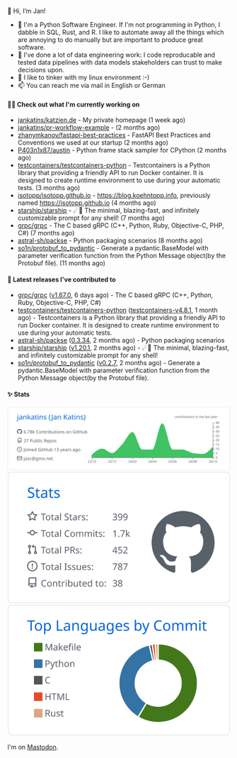 👋 Hi, I’m Jan!

- 🌱 I'm a Python Software Engineer. If I'm not programming in Python, I dabble in SQL, Rust, and R. 
  I like to automate away all the things which are annoying to do manually but are important to produce great software.
- 💪 I've done a lot of data engineering work: I code reproducable and tested data pipelines with 
  data models stakeholders can trust to make decisions upon.
- 💞️ I like to tinker with my linux environment :-)
- 📫 You can reach me via mail in English or German

#### 👩‍💻 Check out what I'm currently working on

- [jankatins/katzien.de](https://github.com/jankatins/katzien.de) - My private homepage (1 week ago)
- [jankatins/pr-workflow-example](https://github.com/jankatins/pr-workflow-example) -  (2 months ago)
- [zhanymkanov/fastapi-best-practices](https://github.com/zhanymkanov/fastapi-best-practices) - FastAPI Best Practices and Conventions we used at our startup (2 months ago)
- [P403n1x87/austin](https://github.com/P403n1x87/austin) - Python frame stack sampler for CPython (2 months ago)
- [testcontainers/testcontainers-python](https://github.com/testcontainers/testcontainers-python) - Testcontainers is a Python library that providing a friendly API to run Docker container. It is designed to create runtime environment to use during your automatic tests. (3 months ago)
- [isotopp/isotopp.github.io](https://github.com/isotopp/isotopp.github.io) - https://blog.koehntopp.info, previously named https://isotopp.github.io (4 months ago)
- [starship/starship](https://github.com/starship/starship) - ☄🌌️  The minimal, blazing-fast, and infinitely customizable prompt for any shell! (7 months ago)
- [grpc/grpc](https://github.com/grpc/grpc) - The C based gRPC (C&#43;&#43;, Python, Ruby, Objective-C, PHP, C#) (7 months ago)
- [astral-sh/packse](https://github.com/astral-sh/packse) - Python packaging scenarios (8 months ago)
- [so1n/protobuf_to_pydantic](https://github.com/so1n/protobuf_to_pydantic) - Generate a pydantic.BaseModel with parameter verification function from the Python Message object(by the Protobuf file). (11 months ago)

#### 🔭 Latest releases I've contributed to

- [grpc/grpc](https://github.com/grpc/grpc) ([v1.67.0](https://github.com/grpc/grpc/releases/tag/v1.67.0), 6 days ago) - The C based gRPC (C&#43;&#43;, Python, Ruby, Objective-C, PHP, C#)
- [testcontainers/testcontainers-python](https://github.com/testcontainers/testcontainers-python) ([testcontainers-v4.8.1](https://github.com/testcontainers/testcontainers-python/releases/tag/testcontainers-v4.8.1), 1 month ago) - Testcontainers is a Python library that providing a friendly API to run Docker container. It is designed to create runtime environment to use during your automatic tests.
- [astral-sh/packse](https://github.com/astral-sh/packse) ([0.3.34](https://github.com/astral-sh/packse/releases/tag/0.3.34), 2 months ago) - Python packaging scenarios
- [starship/starship](https://github.com/starship/starship) ([v1.20.1](https://github.com/starship/starship/releases/tag/v1.20.1), 2 months ago) - ☄🌌️  The minimal, blazing-fast, and infinitely customizable prompt for any shell!
- [so1n/protobuf_to_pydantic](https://github.com/so1n/protobuf_to_pydantic) ([v0.2.7](https://github.com/so1n/protobuf_to_pydantic/releases/tag/v0.2.7), 2 months ago) - Generate a pydantic.BaseModel with parameter verification function from the Python Message object(by the Protobuf file).


#### ✨ Stats

  [![](https://raw.githubusercontent.com/jankatins/jankatins/master/profile-summary-card-output/github/0-profile-details.svg)](https://github.com/vn7n24fzkq/github-profile-summary-cards)
  [![](https://raw.githubusercontent.com/jankatins/jankatins/master/profile-summary-card-output/github/3-stats.svg)](https://github.com/vn7n24fzkq/github-profile-summary-cards)
  [![](https://raw.githubusercontent.com/jankatins/jankatins/master/profile-summary-card-output/github/2-most-commit-language.svg)](https://github.com/vn7n24fzkq/github-profile-summary-cards)

I'm on <a rel="me" href="https://fosstodon.org/@jankatins">Mastodon</a>.
